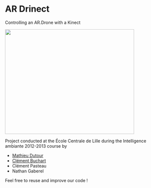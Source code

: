 # AR Drinect #

Controlling an AR.Drone with a Kinect

<a href='http://www.youtube.com/watch?feature=player_embedded&v=HqdjanKCgPI' target='_blank'><img src='http://img.youtube.com/vi/HqdjanKCgPI/0.jpg' width='425' height=344 /></a>

Project conducted at the École Centrale de Lille during the Intelligence ambiante 2012-2013 course by
  * [Mathieu Dutour](https://plus.google.com/u/0/102057811833929991625?rel=author)
  * [Clément Buchart](https://plus.google.com/u/0/116617803068461895242?rel=author)
  * Clément Pasteau
  * Nathan Gaberel


Feel free to reuse and improve our code !